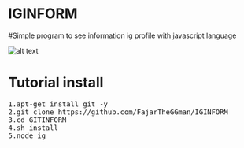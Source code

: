 # IGINFORM
#Simple program to see information ig profile with javascript language

![alt text](https://github.com/FajarTheGGman/IGINFORM/blob/master/.image/535.jpeg)
# Tutorial install
<pre>
1.apt-get install git -y
2.git clone https://github.com/FajarTheGGman/IGINFORM
3.cd GITINFORM
4.sh install
5.node ig
</pre>

